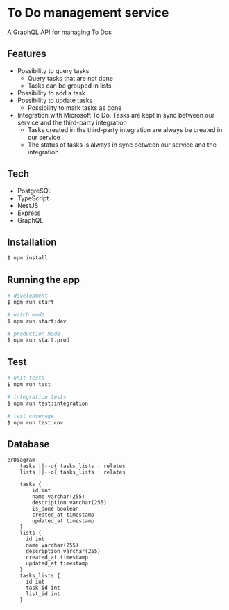 # To Do management service

A GraphQL API for managing To Dos

## Features

- Possibility to query tasks
  - Query tasks that are not done
  - Tasks can be grouped in lists
- Possibility to add a task
- Possibility to update tasks
  - Possibility to mark tasks as done
- Integration with Microsoft To Do. Tasks are kept in sync between our service and the third-party integration
  - Tasks created in the third-party integration are always be created in our service
  - The status of tasks is always in sync between our service and the integration

## Tech

- PostgreSQL
- TypeScript
- NestJS
- Express
- GraphQL

## Installation

```bash
$ npm install
```

## Running the app

```bash
# development
$ npm run start

# watch mode
$ npm run start:dev

# production mode
$ npm run start:prod
```

## Test

```bash
# unit tests
$ npm run test

# integration tests
$ npm run test:integration

# test coverage
$ npm run test:cov
```

## Database

```mermaid
erDiagram
    tasks ||--o{ tasks_lists : relates
    lists ||--o{ tasks_lists : relates

    tasks {
        id int
        name varchar(255)
        description varchar(255)
        is_done boolean
        created_at timestamp
        updated_at timestamp
    }
    lists {
      id int
      name varchar(255)
      description varchar(255)
      created_at timestamp
      updated_at timestamp
    }
    tasks_lists {
      id int
      task_id int
      list_id int
    }
```
